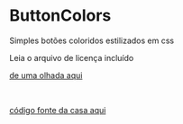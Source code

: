 # ButtonColors

Simples botões coloridos estilizados em css 

Leia o arquivo de licença incluído 



<a href="https://devpaulo23.github.io/ButtonColors-/">de uma olhada aqui</a>

<br>

<a href="https://raw.githubusercontent.com/DevPaulo23/ButtonColors-/main/btn/buttons_software_alist_font.css">código fonte da casa aqui</a>

